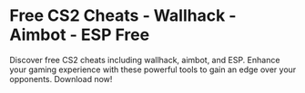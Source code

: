 # Free CS2 Cheats - Wallhack - Aimbot - ESP Free
Discover free CS2 cheats including wallhack, aimbot, and ESP. Enhance your gaming experience with these powerful tools to gain an edge over your opponents. Download now!
